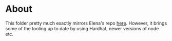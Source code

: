 # About

This folder pretty much exactly mirrors Elena's repo [here](https://github.com/leanthebean/puzzle-hunt). However, it brings some of the tooling up to date by using Hardhat, newer versions of node etc.
